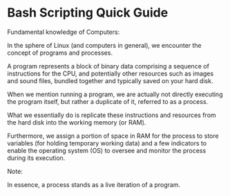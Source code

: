 # Bash Scripting Quick Guide

Fundamental knowledge of Computers:

In the sphere of Linux (and computers in general), we encounter the concept of programs and processes.

A program represents a block of binary data comprising a sequence of instructions for the CPU, and potentially other resources such as images and sound files, bundled together and typically saved on your hard disk.

When we mention running a program, we are actually not directly executing the program itself, but rather a duplicate of it, referred to as a process.

What we essentially do is replicate these instructions and resources from the hard disk into the working memory (or RAM).

Furthermore, we assign a portion of space in RAM for the process to store variables (for holding temporary working data) and a few indicators to enable the operating system (OS) to oversee and monitor the process during its execution.

Note:

In essence, a process stands as a live iteration of a program.
